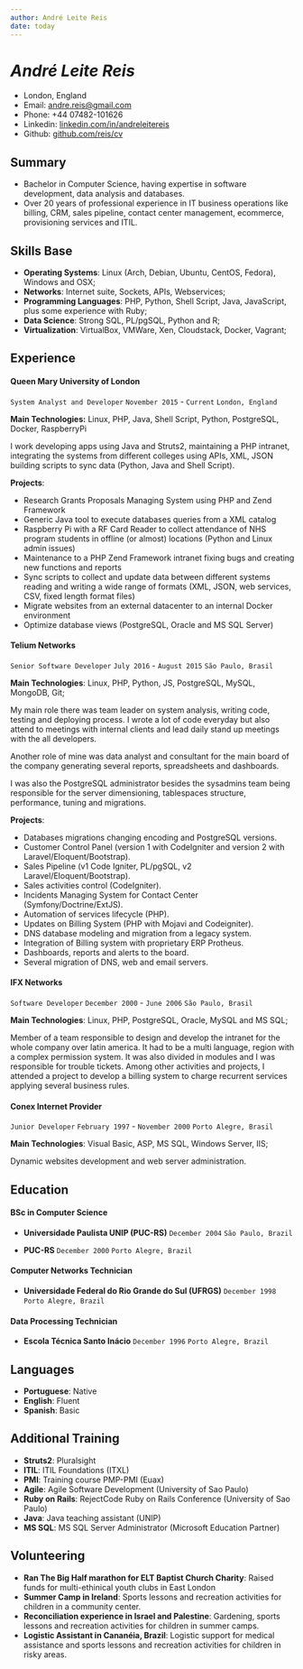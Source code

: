 ```yaml
---
author: André Leite Reis
date: today
---
```

# _André Leite Reis_

- London, England
- Email: andre.reis@gmail.com
- Phone: +44 07482-101626
- Linkedin: [linkedin.com/in/andreleitereis](http://www.linkedin.com/in/andreleitereis)
- Github: [github.com/reis/cv](http://www.github.com/reis/cv)

## Summary

- Bachelor in Computer Science, having expertise in software development, data analysis and databases.
- Over 20 years of professional experience in IT business operations like billing, CRM, sales pipeline, contact center management, ecommerce, provisioning services and ITIL.

## Skills Base

- **Operating Systems**: Linux (Arch, Debian, Ubuntu, CentOS, Fedora), Windows and OSX;
- **Networks**: Internet suite, Sockets, APIs, Webservices;
- **Programming Languages**: PHP, Python, Shell Script, Java, JavaScript, plus some experience with Ruby;
- **Data Science**: Strong SQL, PL/pgSQL, Python and R;
- **Virtualization**: VirtualBox, VMWare, Xen, Cloudstack, Docker, Vagrant;

## Experience

#### Queen Mary University of London
`System Analyst and Developer`
`November 2015` - `Current`
`London, England`

**Main Technologies:** Linux, PHP, Java, Shell Script, Python, PostgreSQL, Docker, RaspberryPi

I work developing apps using Java and Struts2, maintaining a PHP intranet, integrating the systems from different colleges using APIs, XML, JSON building scripts to sync data (Python, Java and Shell Script). 

**Projects**:

* Research Grants Proposals Managing System using PHP and Zend Framework
* Generic Java tool to execute databases queries from a XML catalog
* Raspberry Pi with a RF Card Reader to collect attendance of NHS program students in offline (or almost) locations (Python and Linux admin issues)
* Maintenance to a PHP Zend Framework intranet fixing bugs and creating new functions and reports
* Sync scripts to collect and update data between different systems reading and writing a wide range of formats (XML, JSON, web services, CSV, fixed length format files)
* Migrate websites from an external datacenter to an internal Docker environment
* Optimize database views (PostgreSQL, Oracle and MS SQL Server)

#### Telium Networks
`Senior Software Developer`
`July 2016` - `August 2015`
`São Paulo, Brasil`

**Main Technologies**: Linux, PHP, Python, JS, PostgreSQL, MySQL, MongoDB, Git;

My main role there was team leader on system analysis, writing code, testing and deploying process. I wrote a lot of code everyday but also attend to meetings with internal clients and lead daily stand up meetings with the all developers.

Another role of mine was data analyst and consultant for the main board of the company generating several reports, spreadsheets and dashboards.

I was also the PostgreSQL administrator besides the sysadmins team being responsible for the server dimensioning, tablespaces structure, performance, tuning and migrations.

**Projects**:

* Databases migrations changing encoding and PostgreSQL versions.
* Customer Control Panel (version 1 with CodeIgniter and version 2 with Laravel/Eloquent/Bootstrap).
* Sales Pipeline (v1 Code Igniter, PL/pgSQL, v2 Laravel/Eloquent/Bootstrap).
* Sales activities control (CodeIgniter).
* Incidents Managing System for Contact Center (Symfony/Doctrine/ExtJS).
* Automation of services lifecycle (PHP).
* Updates on Billing System (PHP with Mojavi and Codeigniter).
* DNS database modeling and migration from a legacy system.
* Integration of Billing system with proprietary ERP Protheus.
* Dashboards, reports and alerts to the board.
* Several migration of DNS, web and email servers.

#### IFX Networks
`Software Developer`
`December 2000` - `June 2006`
`São Paulo, Brasil`

**Main Technologies**: Linux, PHP, PostgreSQL, Oracle, MySQL and MS SQL;

Member of a team responsible to design and develop the intranet for the whole company over latin america. It had to be a multi language, region with a complex permission system. It was also divided in modules and I was responsible for trouble tickets. Among other activities and projects, I attended a project to develop a billing system to charge recurrent services applying several business rules.

#### Conex Internet Provider
`Junior Developer`
`February 1997` - `November 2000`
`Porto Alegre, Brasil`

**Main Technologies**: Visual Basic, ASP, MS SQL, Windows Server, IIS;

Dynamic websites development and web server administration.

## Education

#### BSc in Computer Science
- **Universidade Paulista UNIP (PUC-RS)**
`December 2004`
`São Paulo, Brazil`

- **PUC-RS**
`December 2000`
`Porto Alegre, Brazil`

#### Computer Networks Technician
- **Universidade Federal do Rio Grande do Sul (UFRGS)**
`December 1998`
`Porto Alegre, Brazil`

#### Data Processing Technician
- **Escola Técnica Santo Inácio**
`December 1996`
`Porto Alegre, Brazil`

## Languages

* **Portuguese**: Native
* **English**: Fluent
* **Spanish**: Basic

## Additional Training

* **Struts2**: Pluralsight
* **ITIL**: ITIL Foundations (ITXL)
* **PMI**: Training course PMP-PMI (Euax)
* **Agile**: Agile Software Development (University of Sao Paulo)
* **Ruby on Rails**: RejectCode Ruby on Rails Conference (University of Sao Paulo)
* **Java**: Java teaching assistant  (UNIP)
* **MS SQL**: MS SQL Server Administrator (Microsoft Education Partner)

## Volunteering

* **Ran The Big Half marathon for ELT Baptist Church Charity**: Raised funds for multi-ethinical youth clubs in East London
* **Summer Camp in Ireland**: Sports lessons and recreation activities for children in a community center.
* **Reconciliation experience in Israel and Palestine**: Gardening, sports lessons and recreation activities for children in summer camps.
* **Logistic Assistant in Cananéia, Brazil**: Logistic support for medical assistance and sports lessons and recreation activities for children in risky areas.
